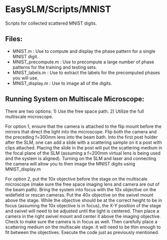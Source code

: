 # EasySLM/Scripts/MNIST

Scripts for collected scattered MNIST digits. 

<h2> Files: </br> </h2>
<ul>
    <li> MNIST.m : Use to compute and display the phase pattern for a single MNIST digit. </li>
    <li> MNIST_precompute.m : Use to precompute a large number of phase patterns for the training and testing sets. </li>
    <li> MNIST_labels.m : Use to extract the labels for the precomputed phases you will use. </li>
    <li> MNIST_display.m : Use to image all of the digits. </li>
</ul>

<h2> Running System on Multiscale Microscope: </h2>

There are two options:
    1) Use the free space path.
    2) Utilize the full multiscale microscope.
    
For option 1, ensure that the camera is attached to the flip mount before the mirrors that direct the light into the microscope. Flip both the camera and the preceding f=300mm lens into the beam bath. Into the first post holder after the SLM, one can add a slide with a scattering sample on it a post with clips attached. Placing the slide in the post will put the scattering medium in the focal plane of the SLM (assuming a f=200mm virtual lens is being used and the system is aligned). Turning on the SLM and laser and connecting the camera will allow you to then image the MNIST digits using MNIST_display.m

For option 2, put the 10x objective before the stage on the multiscale microscope (make sure the free space imaging lens and camera are out of the beam path). Bring the system into focus with the 10x objective on the widefield or rescan cameras. Put the 40x objective on the swivel mount above the stage. While the objective should be at the correct height to be in focus (assuming the 10x objective is in focus), the X-Y position of the stage and swivel will need to be adjusted until the light is centered. Then place a camera in the right swivel mount and center it above the imaging objective. Check to make sure the camera is in focus as well. Then carefully place a scattering medium on the multiscale stage. It will need to be thin enough to fit between the objectives. Execute the code just as previously mentioned.
